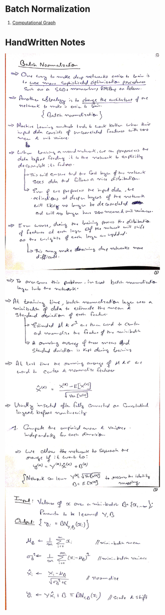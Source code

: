 # Batch Normalization
1. [Computational Graph](./Computational%20Graph/index.md)

# HandWritten Notes
<p align="center">
<img src="./1.jpg" alt="Page 1"/>
<img src="./2.jpg" alt="Page 2"/>
<img src="./3.jpg" alt="Page 3"/>
<p\>
